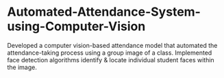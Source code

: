 # Automated-Attendance-System-using-Computer-Vision
Developed a computer vision-based attendance model that automated the attendance-taking process using a group  image of a class. Implemented face detection algorithms identify &amp; locate individual student faces within the image.
